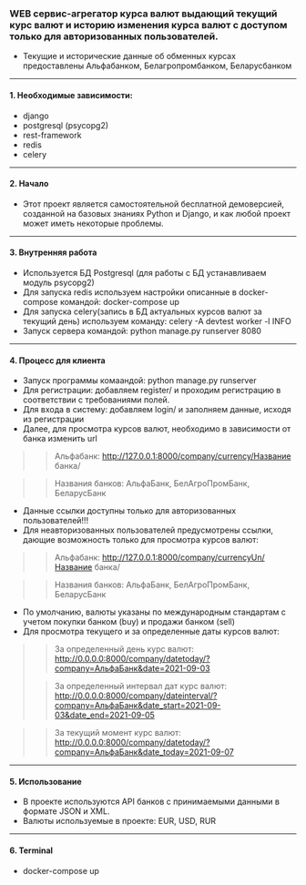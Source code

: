 ### WEB сервис-агрегатор курса валют выдающий текущий курс валют и историю изменения курса валют с доступом только для авторизованных пользователей.
* Текущие и исторические данные об обменных курсах предоставлены Альфабанком, Белагропромбанком, Беларусбанком

---

#### 1. Необходимые зависимости:
* django
* postgresql (psycopg2)
* rest-framework
* redis
* celery
---

#### 2. Начало
* Этот проект является самостоятельной бесплатной демоверсией, созданной на базовых знаниях Python и Django, и как любой проект может иметь некоторые проблемы. 
---

#### 3. Внутренняя работа
* Используется БД Postgresql (для работы с БД устанавливаем модуль psycopg2)
* Для запуска redis используем настройки описанные в docker-compose командой: docker-compose up
* Для запуска celery(запись в БД актуальных курсов валют за текущий день) используем команду: celery -A devtest worker -l INFO
* Запуск сервера командой: python manage.py runserver 8080
---

#### 4. Процесс для клиента
* Запуск программы комаандой: python manage.py runserver
* Для регистрации: добавляем register/ и проходим регистрацию в соответствии с требованиями полей.
* Для входа в систему: добавляем login/ и заполняем данные, исходя из регистрации
* Далее, для просмотра курсов валют, необходимо в зависимости от банка изменить url 
> > Альфабанк: http://127.0.0.1:8000/company/currency/Название банка/

> > Названия банков: АльфаБанк, БелАгроПромБанк, БеларусБанк
* Данные ссылки доступны только для авторизованных пользователей!!!
* Для неавторизованных пользователей предусмотрены ссылки, дающие возможность только для просмотра курсов валют:
> > Альфабанк: http://127.0.0.1:8000/company/currencyUn/Название банка/

> > Названия банков: АльфаБанк, БелАгроПромБанк, БеларусБанк
* По умолчанию, валюты указаны по международным стандартам с учетом покупки банком (buy) и продажи банком (sell)
* Для просмотра текущего и за определенные даты курсов валют:
> > За определенный день курс валют: http://0.0.0.0:8000/company/datetoday/?company=АльфаБанк&date=2021-09-03
> 
> > За определенный интервал дат курс валют: http://0.0.0.0:8000/company/dateinterval/?company=АльфаБанк&date_start=2021-09-03&date_end=2021-09-05

> > За текущий момент курс валют: http://0.0.0.0:8000/company/datetoday/?company=АльфаБанк&date_today=2021-09-07
---
#### 5. Использование
* В проекте используются API банков с принимаемыми данными в формате JSON и XML.
* Валюты используемые в проекте: EUR, USD, RUR
---

#### 6. Terminal
* docker-compose up
